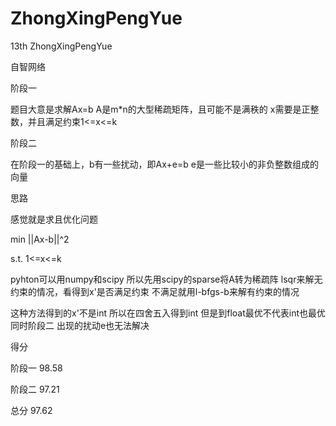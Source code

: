 # ZhongXingPengYue
13th ZhongXingPengYue

自智网络

阶段一

题目大意是求解Ax=b
A是m*n的大型稀疏矩阵，且可能不是满秩的
x需要是正整数，并且满足约束1<=x<=k

阶段二

在阶段一的基础上，b有一些扰动，即Ax+e=b
e是一些比较小的非负整数组成的向量

思路

感觉就是求且优化问题

min ||Ax-b||^2

s.t. 1<=x<=k

pyhton可以用numpy和scipy
所以先用scipy的sparse将A转为稀疏阵
lsqr来解无约束的情况，看得到x'是否满足约束
不满足就用l-bfgs-b来解有约束的情况

这种方法得到的x'不是int 所以在四舍五入得到int 但是到float最优不代表int也最优
同时阶段二 出现的扰动e也无法解决

得分

阶段一 98.58

阶段二 97.21

总分 97.62
